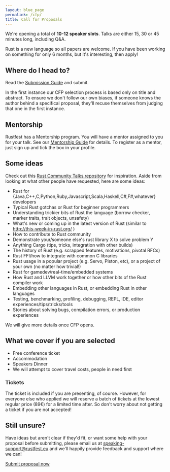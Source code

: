 ```yaml
---
layout: blue_page
permalink: /cfp/
title: Call for Proposals
---
```



We're opening a total of **10-12 speaker slots**. Talks are either 15, 30 or 45 minutes long, including Q&A.

Rust is a new language so all papers are welcome. If you have been working on something for only 6 months, but it's interesting, then apply!

## Where do I head to?

Read the [Submission Guide](https://cfp.rustfest.eu/guide) and submit.

In the first instance our CFP selection process is based only on title and abstract. To ensure we don't follow our own biases, if someone knows the author behind a specifical proposal, they'll recuse themselves from judging that one in the first instance.

## Mentorship

Rustfest has a Mentorship program. You will have a mentor assigned to you for your talk. See our [Mentorship Guide](https://cfp.rustfest.eu/mentorship) for details. To register as a mentor, just sign up and tick the box in your profile.

## Some ideas

Check out this [Rust Community Talks repository](https://github.com/rust-community/talks) for inspiration.  Aside from looking at what other people have requested, here are some ideas:

- Rust for {Java,C++,C,Python,Ruby,Javascript,Scala,Haskell,C#,F#,whatever} developers
- Typical Rust gotchas or Rust for beginner programmers
- Understanding trickier bits of Rust the language (borrow checker, marker traits, trait objects, unsafety)
- What's new or coming up in the latest version of Rust (similar to http://this-week-in-rust.org/ )
- How to contribute to Rust community
- Demonstrate your/someone else's rust library X to solve problem Y
- Anything Cargo (tips, tricks, integration with other builds)
- The history of Rust (e.g. scrapped features, motivations, pivotal RFCs)
- Rust FFI/how to integrate with common C libraries
- Rust usage in a popular project (e.g. Servo, Piston, etc), or a project of your own (no matter how trivial!)
- Rust for gamedev/real-time/embedded systems
- How Rust and LLVM work together or how other bits of the Rust compiler work
- Embedding other languages in Rust, or embedding Rust in other languages
- Testing, benchmarking, profiling, debugging, REPL, IDE, editor experiences/tips/tricks/tools
- Stories about solving bugs, compilation errors, or production experiences

We will give more details once CFP opens.


## What we cover if you are selected

- Free conference ticket
- Accommodation
- Speakers Dinner
- We will attempt to cover travel costs, people in need first

### Tickets

The ticket is included if you are presenting, of course. However, for everyone else who applied we will reserve a batch of tickets at the lowest regular price (89€) for a limited time after. So don't worry about not getting a ticket if you are not accepted!

## Still unsure?

Have ideas but aren't clear if they'd fit, or want some help with your proposal before submitting, please email us at <speaking-support@rustfest.eu> and we'll happily provide feedback and support where we can!

<p>
  <a class="cfp-button button primary" href="https://cfp.rustfest.eu">Submit proposal now</a>
</p>
